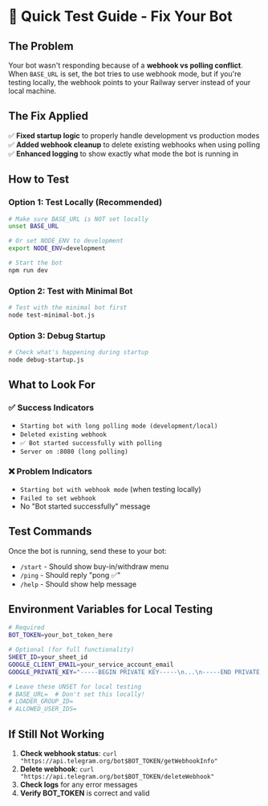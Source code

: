 # 🚀 Quick Test Guide - Fix Your Bot

## The Problem
Your bot wasn't responding because of a **webhook vs polling conflict**. When `BASE_URL` is set, the bot tries to use webhook mode, but if you're testing locally, the webhook points to your Railway server instead of your local machine.

## The Fix Applied
✅ **Fixed startup logic** to properly handle development vs production modes
✅ **Added webhook cleanup** to delete existing webhooks when using polling
✅ **Enhanced logging** to show exactly what mode the bot is running in

## How to Test

### Option 1: Test Locally (Recommended)
```bash
# Make sure BASE_URL is NOT set locally
unset BASE_URL

# Or set NODE_ENV to development
export NODE_ENV=development

# Start the bot
npm run dev
```

### Option 2: Test with Minimal Bot
```bash
# Test with the minimal bot first
node test-minimal-bot.js
```

### Option 3: Debug Startup
```bash
# Check what's happening during startup
node debug-startup.js
```

## What to Look For

### ✅ Success Indicators
- `Starting bot with long polling mode (development/local)`
- `Deleted existing webhook`
- `✅ Bot started successfully with polling`
- `Server on :8080 (long polling)`

### ❌ Problem Indicators
- `Starting bot with webhook mode` (when testing locally)
- `Failed to set webhook`
- No "Bot started successfully" message

## Test Commands
Once the bot is running, send these to your bot:
- `/start` - Should show buy-in/withdraw menu
- `/ping` - Should reply "pong ✅"
- `/help` - Should show help message

## Environment Variables for Local Testing
```bash
# Required
BOT_TOKEN=your_bot_token_here

# Optional (for full functionality)
SHEET_ID=your_sheet_id
GOOGLE_CLIENT_EMAIL=your_service_account_email
GOOGLE_PRIVATE_KEY="-----BEGIN PRIVATE KEY-----\n...\n-----END PRIVATE KEY-----\n"

# Leave these UNSET for local testing
# BASE_URL=  # Don't set this locally!
# LOADER_GROUP_ID=
# ALLOWED_USER_IDS=
```

## If Still Not Working
1. **Check webhook status**: `curl "https://api.telegram.org/bot$BOT_TOKEN/getWebhookInfo"`
2. **Delete webhook**: `curl "https://api.telegram.org/bot$BOT_TOKEN/deleteWebhook"`
3. **Check logs** for any error messages
4. **Verify BOT_TOKEN** is correct and valid
